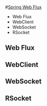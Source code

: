 #[Spring Web Flux](https://docs.spring.io/spring-framework/docs/current/reference/html/web-reactive.html#spring-webflux)
- Web Flux
- WebClient
- WebSocket
- RSocket

## Web Flux


## WebClient


## WebSocket


## RSocket
